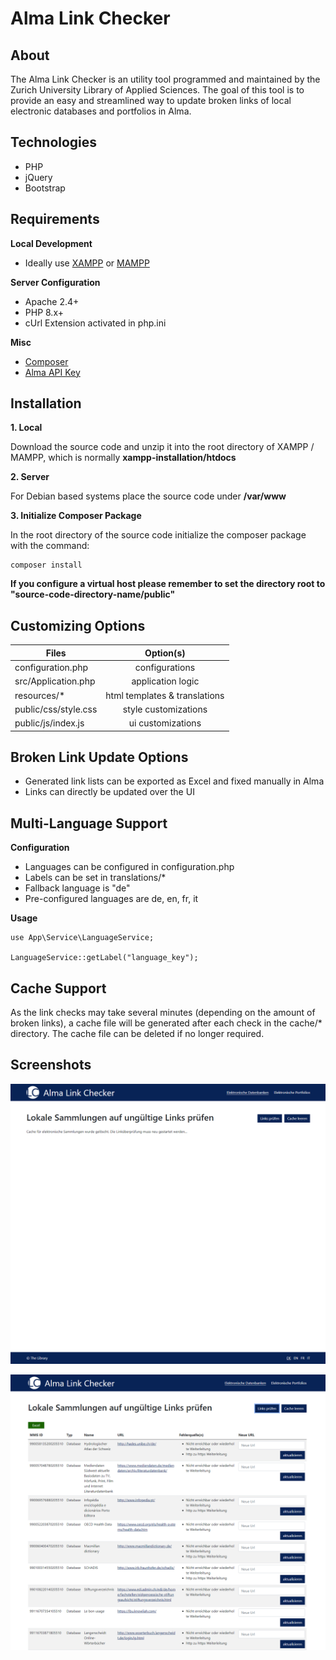 # Alma Link Checker

## About
The Alma Link Checker is an utility tool programmed and maintained by the Zurich University Library of Applied Sciences. The goal of this tool is to provide an easy and streamlined way to update broken links of local electronic databases and portfolios in Alma.

## Technologies

* PHP
* jQuery
* Bootstrap

## Requirements

**Local Development**
* Ideally use [XAMPP](https://www.apachefriends.org/de/index.html) or [MAMPP](https://www.mamp.info/de/downloads/)

**Server Configuration**
* Apache 2.4+
* PHP 8.x+
* cUrl Extension activated in php.ini

**Misc**
* [Composer](https://getcomposer.org/)
* [Alma API Key](https://developers.exlibrisgroup.com/manage/keys/)

## Installation
**1. Local**

Download the source code and unzip it into the root directory of XAMPP / MAMPP, which is normally **xampp-installation/htdocs**

**2. Server**

For Debian based systems place the source code under **/var/www**

**3. Initialize Composer Package**

In the root directory of the source code initialize the composer package with the command:
```
composer install
```

**If you configure a virtual host please remember to set the directory root to "source-code-directory-name/public"**

## Customizing Options

| Files  | Option(s) |
| ------------- |:-------------:|
| configuration.php    | configurations                 |
| src/Application.php  | application logic              |
| resources/*          | html templates & translations  |
| public/css/style.css | style customizations           |
| public/js/index.js   | ui customizations              |

## Broken Link Update Options

* Generated link lists can be exported as Excel and fixed manually in Alma
* Links can directly be updated over the UI

## Multi-Language Support

**Configuration**

* Languages can be configured in configuration.php
* Labels can be set in translations/*
* Fallback language is "de"
* Pre-configured languages are de, en, fr, it

**Usage**
```
use App\Service\LanguageService;

LanguageService::getLabel("language_key");
```

## Cache Support

As the link checks may take several minutes (depending on the amount of broken links), a cache file will be generated after each check in the cache/* directory. The cache file can be deleted if no longer required.

## Screenshots

![Start View](/public/assets/screenshots/preview-screenshot-1.png?raw=true "Start View")

![Link List View](/public/assets/screenshots/preview-screenshot-2.png?raw=true "Link List View")
